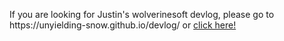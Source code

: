 <html>
  <head>
    <title>Hi this is Justin's Website!</title>
  </head>
  <body>
    <p>If you are looking for Justin's wolverinesoft devlog, please go to https://unyielding-snow.github.io/devlog/ or <a href="https://unyielding-snow.github.io/devlog/"> click here! </a></p>
  </body>
</html>